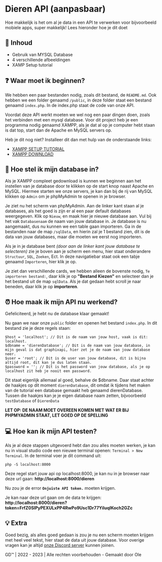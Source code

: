 # Dieren API (aanpasbaar)

Hoe makkelijk is het om al je data in een API te verwerken voor bijvoorbeeld mobiele apps, super makkelijk! Lees hieronder hoe je dit doet

## 📁 Inhoud

- Gebruik van MYSQL Database
- 4 verschillende afbeeldingen
- XAMP Setup tutorial

## ❓ Waar moet ik beginnen?

We hebben een paar bestanden nodig, zoals dit bestand, de `README.md`. Ook hebben we een folder genaamd `/public`, in deze folder staat een bestand genaamd `index.php`. In de index.php staat de code van onze API.

Voordat deze API werkt moeten we wel nog een paar dingen doen, zoals het verbinden met een mysql database.
Voor dit project heb je een programma nodig genaamd XAMPP, als je dat al op je computer hebt staan is dat top, start dan de Apache en MySQL servers op.

Heb je dit nog niet? Installeer dit dan met hulp van de onderstaande links:
- [XAMPP SETUP TUTORIAL](https://www.youtube.com/watch?v=VCHXCusltqI)
- [XAMPP DOWNLOAD](https://www.apachefriends.org/)

## 🔧 Hoe stel ik mijn database in?

Als je XAMPP compleet gedownload is kunnen we beginnen aan het instellen van je database door te klikken op de start knop naast Apache en MySQL.
Hiermee starten we onze servers, je kan dan bij de rij van MySQL klikken op `Admin` om je phpMyAdmin te openen in je browser.

Je ziet nu het scherm van phpMyAdmin. Aan de linker kant staan al je databases, als het goed is zijn er al een paar default databases weergegeven. 
Klik op `Nieuw`, en maak hier je nieuwe database aan. Vul bij het vak `Databasenaam` de naam van jouw database in.
Je database is nu aangemaakt, dus nu kunnen we een table gaan importeren. Ga in de bestanden naar de map `/sqlData`, en hierin zal je 1 bestand zien, dit is de data van jouw databases, maar die moeten we eerst nog importeren.

Als je in je database bent *(door aan de linker kant jouw database te selecteren)* zie je boven aan je scherm een menu, hier staat onderandere `Structuur`, `SQL`, `Zoeken`, Ect.
In deze navigatiebar staat ook een tabje genaamd `Importeren`, hier klik je op. 

Je ziet dan verschillende cards, we hebben alleen de bovenste nodig, `Te importeren bestand:`, daar klik je op **"Bestand Kiezen"** en selecteer dan je het bestand uit de map `sqlData`.
Als je dat gedaan hebt scroll je naar beneden, daar klik je op **importeren**.

## ⏰ Hoe maak ik mijn API nu werkend?

Gefeliciteerd, je hebt nu de database klaar gemaakt!

Nu gaan we naar onze `public` folder en openen het bestand `index.php`. In dit bestand zie je deze regels staan:

```
$host = 'localhost'; // Dit is de naam van jouw host, vaak is dit: localhost.
$dbname = 'dierenDatabase'; // Dit is de naam van jouw database, in mijn geval is dat graphixapi, hier zet je de naam van jouw database neer.
$user = 'root'; // Dit is de user van jouw database, dit is bijna altijd root, dit kan je dus laten staan.
$password = ''; // Dit is het password van jouw database, als je op localhost zit heb je nooit een password.
```

Dit staat eigenlijk allemaal al goed, behalve de $dbname. Daar staat achter de haakjes op dit moment `dierenDatabase`, dit omdat ik tijdens het maken van de tutorial een database gemaakt heb genaamd dierenDatabase. Tussen die haakjes kan je je eigen database naam zetten, bijvoorbeeld `testDatabase` of `DierenData`

**LET OP: DE NAAM MOET OVEREEN KOMEN MET WAT ER BIJ PHPMYADMIN STAAT, LET GOED OP DE SPELLING**

## 💻 Hoe kan ik mijn API testen?

Als je al deze stappen uitgevoerd hebt dan zou alles moeten werken, je kan nu in visual studio code een nieuwe terminal openen: `Terminal > New Terminal`.
In de terminal voer je dit command uit:

```
php -S localhost:8000
```

Deze regel start jouw api op localhost:8000, je kan nu in je browser naar deze url gaan:
**http://localhost:8000/dieren**

Nu zou je de error **`Onjuiste API token.`** moeten krijgen.

Je kan naar deze url gaan om de data te krijgen:
**http://localhost:8000/dieren?token=FrfZ0SIPyPEXULxPP4RwPo9Usc1Dr77YiIuqIKoch2GZc**

## 💡 Extra

Goed bezig, als alles goed gedaan is zou je nu een scherm moeten krijgen met heel veel tekst, hier staat de data uit jouw database. Voor overige vragen kan je altijd [onze Discord server](https://discord.graphix-development.nl/) kunnen joinen.

GD™️ | 2022 - 2023 | Alle rechten voorbehouden - Gemaakt door Ole
